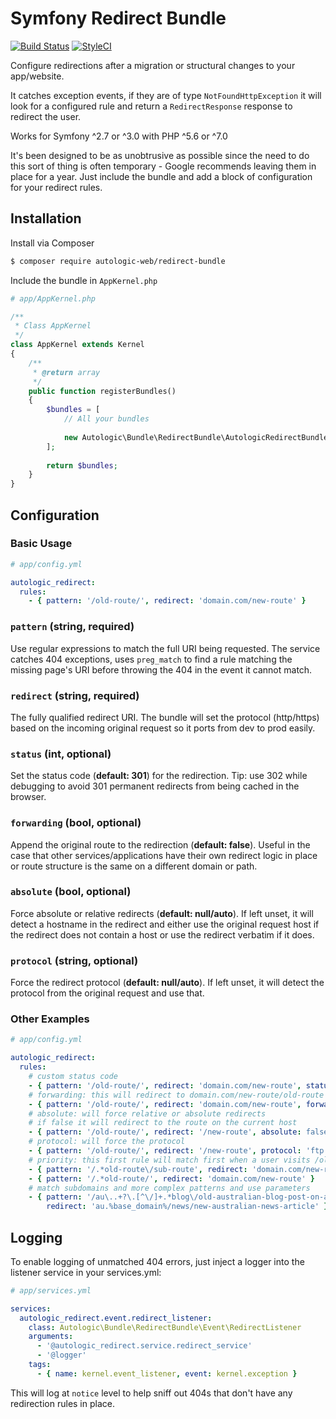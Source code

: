 # Symfony Redirect Bundle

[![Build Status](https://travis-ci.org/autologic-web/redirect-bundle.svg?branch=master)](https://travis-ci.org/autologic-web/redirect-bundle) [![StyleCI](https://styleci.io/repos/106713467/shield?branch=master)](https://styleci.io/repos/106713467)

Configure redirections after a migration or structural changes to your app/website.

It catches exception events, if they are of type `NotFoundHttpException` it will look for a configured rule and return a `RedirectResponse` response to redirect the user.

Works for Symfony ^2.7 or ^3.0 with PHP ^5.6 or ^7.0

It's been designed to be as unobtrusive as possible since the need to do this sort of thing is often temporary - Google recommends leaving them in place for a year. Just include the bundle and add a block of configuration for your redirect rules.

## Installation

Install via Composer

```bash
$ composer require autologic-web/redirect-bundle
```

Include the bundle in `AppKernel.php`

```php
# app/AppKernel.php

/**
 * Class AppKernel
 */
class AppKernel extends Kernel
{
    /**
     * @return array
     */
    public function registerBundles()
    {
        $bundles = [
            // All your bundles
            
            new Autologic\Bundle\RedirectBundle\AutologicRedirectBundle(),
        ];
        
        return $bundles;
    }
}
```

## Configuration

### Basic Usage
```yaml
# app/config.yml

autologic_redirect:
  rules:
    - { pattern: '/old-route/', redirect: 'domain.com/new-route' }
```

### `pattern` (string, required)
Use regular expressions to match the full URI being requested. The service catches 404 exceptions, uses `preg_match` to find a rule matching the missing page's URI before throwing the 404 in the event it cannot match.

### `redirect` (string, required)
The fully qualified redirect URI. The bundle will set the protocol (http/https) based on the incoming original request so it ports from dev to prod easily.

### `status` (int, optional)
Set the status code (__default: 301__) for the redirection. Tip: use 302 while debugging to avoid 301 permanent redirects from being cached in the browser.

### `forwarding` (bool, optional)
Append the original route to the redirection (__default: false__). Useful in the case that other services/applications have their own redirect logic in place or route structure is the same on a different domain or path.

### `absolute` (bool, optional)
Force absolute or relative redirects (__default: null/auto__). If left unset, it will detect a hostname in the redirect and either use the original request host if the redirect does not contain a host or use the redirect verbatim if it does.

### `protocol` (string, optional)
Force the redirect protocol (__default: null/auto__). If left unset, it will detect the protocol from the original request and use that.

### Other Examples
```yaml
# app/config.yml

autologic_redirect:
  rules:
    # custom status code
    - { pattern: '/old-route/', redirect: 'domain.com/new-route', status: 302 }
    # forwarding: this will redirect to domain.com/new-route/old-route
    - { pattern: '/old-route/', redirect: 'domain.com/new-route', forwarding: true }
    # absolute: will force relative or absolute redirects
    # if false it will redirect to the route on the current host
    - { pattern: '/old-route/', redirect: '/new-route', absolute: false }
    # protocol: will force the protocol
    - { pattern: '/old-route/', redirect: '/new-route', protocol: 'ftp://' }
    # priority: this first rule will match first when a user visits /old-route/sub-route, the second acting as a fallback
    - { pattern: '/.*old-route\/sub-route', redirect: 'domain.com/new-route/sub-route' }
    - { pattern: '/.*old-route/', redirect: 'domain.com/new-route' }
    # match subdomains and more complex patterns and use parameters
    - { pattern: '/au\..+?\.[^\/]+.*blog\/old-australian-blog-post-on-any-domain-of-subdomain/',
        redirect: 'au.%base_domain%/news/new-australian-news-article' }
```

## Logging 
To enable logging of unmatched 404 errors, just inject a logger into the listener service in your services.yml:

```yaml
# app/services.yml

services:
  autologic_redirect.event.redirect_listener:
    class: Autologic\Bundle\RedirectBundle\Event\RedirectListener
    arguments:
      - '@autologic_redirect.service.redirect_service'
      - '@logger'
    tags:
      - { name: kernel.event_listener, event: kernel.exception }
```
This will log at `notice` level to help sniff out 404s that don't have any redirection rules in place.
